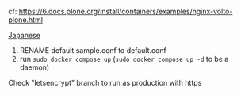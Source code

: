 cf: https://6.docs.plone.org/install/containers/examples/nginx-volto-plone.html

[Japanese](README.ja.md)

1. RENAME default.sample.conf to default.conf
1. run `sudo docker compose up` (`sudo docker compose up -d` to be a daemon)

Check "letsencrypt" branch to run as production with https